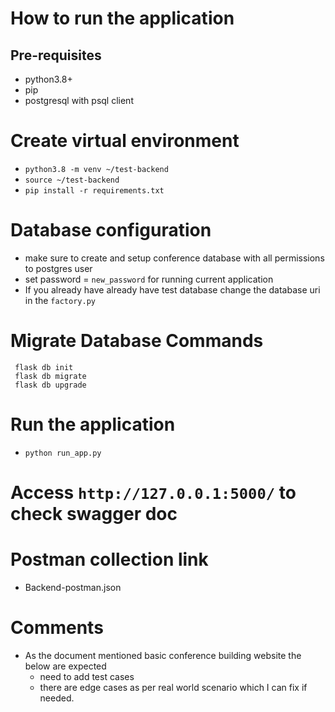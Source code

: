 # How to run the application

## Pre-requisites
* python3.8+
* pip
* postgresql with psql client

# Create virtual environment
* `python3.8 -m venv ~/test-backend`
* `source ~/test-backend`
* `pip install -r requirements.txt`

# Database configuration
* make sure to create and setup conference database with all permissions to postgres user
* set password = `new_password` for running current application
* If you already have already have test database change the database uri in the `factory.py`

# Migrate Database Commands
```
 flask db init
 flask db migrate
 flask db upgrade
 ```

# Run the application
* `python run_app.py`

# Access `http://127.0.0.1:5000/` to check swagger doc

# Postman collection link
* Backend-postman.json 

# Comments
* As the document mentioned basic conference building website the below are expected
    * need to add test cases
    * there are edge cases as per real world scenario which I can fix if needed.